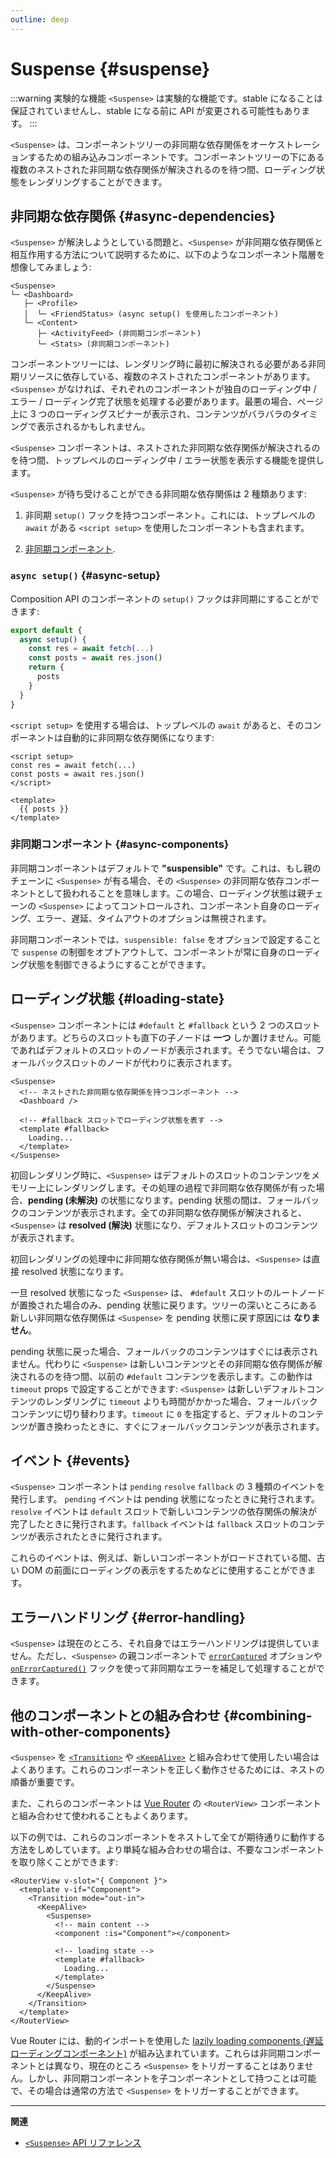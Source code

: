 ```yaml
---
outline: deep
---
```


# Suspense {#suspense}

:::warning 実験的な機能
`<Suspense>` は実験的な機能です。stable になることは保証されていませんし、stable になる前に API が変更される可能性もあります。
:::

`<Suspense>` は、コンポーネントツリーの非同期な依存関係をオーケストレーションするための組み込みコンポーネントです。コンポーネントツリーの下にある複数のネストされた非同期な依存関係が解決されるのを待つ間、ローディング状態をレンダリングすることができます。

## 非同期な依存関係 {#async-dependencies}

`<Suspense>` が解決しようとしている問題と、`<Suspense>` が非同期な依存関係と相互作用する方法について説明するために、以下のようなコンポーネント階層を想像してみましょう:

```
<Suspense>
└─ <Dashboard>
   ├─ <Profile>
   │  └─ <FriendStatus> (async setup() を使用したコンポーネント)
   └─ <Content>
      ├─ <ActivityFeed> (非同期コンポーネント)
      └─ <Stats> (非同期コンポーネント)
```

コンポーネントツリーには、レンダリング時に最初に解決される必要がある非同期リソースに依存している、複数のネストされたコンポーネントがあります。`<Suspense>` がなければ、それぞれのコンポーネントが独自のローディング中 / エラー / ローディング完了状態を処理する必要があります。最悪の場合、ページ上に 3 つのローディングスピナーが表示され、コンテンツがバラバラのタイミングで表示されるかもしれません。

`<Suspense>` コンポーネントは、ネストされた非同期な依存関係が解決されるのを待つ間、トップレベルのローディング中 / エラー状態を表示する機能を提供します。

`<Suspense>` が待ち受けることができる非同期な依存関係は 2 種類あります:

1. 非同期 `setup()` フックを持つコンポーネント。これには、トップレベルの `await` がある `<script setup>` を使用したコンポーネントも含まれます。

2. [非同期コンポーネント](/guide/components/async).

### `async setup()` {#async-setup}

Composition API のコンポーネントの `setup()` フックは非同期にすることができます:

```js
export default {
  async setup() {
    const res = await fetch(...)
    const posts = await res.json()
    return {
      posts
    }
  }
}
```

`<script setup>` を使用する場合は、トップレベルの `await` があると、そのコンポーネントは自動的に非同期な依存関係になります:

```vue
<script setup>
const res = await fetch(...)
const posts = await res.json()
</script>

<template>
  {{ posts }}
</template>
```

### 非同期コンポーネント {#async-components}

非同期コンポーネントはデフォルトで **"suspensible"** です。これは、もし親のチェーンに `<Suspense>` が有る場合、その `<Suspense>` の非同期な依存コンポーネントとして扱われることを意味します。この場合、ローディング状態は親チェーンの `<Suspense>` によってコントロールされ、コンポーネント自身のローディング、エラー、遅延、タイムアウトのオプションは無視されます。

非同期コンポーネントでは、`suspensible: false` をオプションで設定することで `suspense` の制御をオプトアウトして、コンポーネントが常に自身のローディング状態を制御できるようにすることができます。

## ローディング状態 {#loading-state}

`<Suspense>` コンポーネントには `#default` と `#fallback` という 2 つのスロットがあります。どちらのスロットも直下の子ノードは **一つ** しか置けません。可能であればデフォルトのスロットのノードが表示されます。そうでない場合は、フォールバックスロットのノードが代わりに表示されます。

```vue-html
<Suspense>
  <!-- ネストされた非同期な依存関係を持つコンポーネント -->
  <Dashboard />

  <!-- #fallback スロットでローディング状態を表す -->
  <template #fallback>
    Loading...
  </template>
</Suspense>
```

初回レンダリング時に、`<Suspense>` はデフォルトのスロットのコンテンツをメモリー上にレンダリングします。その処理の過程で非同期な依存関係が有った場合、**pending (未解決)** の状態になります。pending 状態の間は、フォールバックのコンテンツが表示されます。全ての非同期な依存関係が解決されると、`<Suspense>` は **resolved (解決)** 状態になり、デフォルトスロットのコンテンツが表示されます。

初回レンダリングの処理中に非同期な依存関係が無い場合は、`<Suspense>` は直接 resolved 状態になります。

一旦 resolved 状態になった `<Suspense>` は、 `#default` スロットのルートノードが置換された場合のみ、pending 状態に戻ります。ツリーの深いところにある新しい非同期な依存関係は `<Suspense>` を pending 状態に戻す原因には **なりません**。

pending 状態に戻った場合、フォールバックのコンテンツはすぐには表示されません。代わりに `<Suspense>` は新しいコンテンツとその非同期な依存関係が解決されるのを待つ間、以前の `#default` コンテンツを表示します。この動作は `timeout` props で設定することができます: `<Suspense>` は新しいデフォルトコンテンツのレンダリングに `timeout` よりも時間がかかった場合、フォールバックコンテンツに切り替わります。`timeout` に `0` を指定すると、デフォルトのコンテンツが置き換わったときに、すぐにフォールバックコンテンツが表示されます。

## イベント {#events}

`<Suspense>` コンポーネントは `pending` `resolve` `fallback` の 3 種類のイベントを発行します。 `pending` イベントは pending 状態になったときに発行されます。`resolve` イベントは `default` スロットで新しいコンテンツの依存関係の解決が完了したときに発行されます。`fallback` イベントは `fallback` スロットのコンテンツが表示されたときに発行されます。

これらのイベントは、例えば、新しいコンポーネントがロードされている間、古い DOM の前面にローディングの表示をするためなどに使用することができます。

## エラーハンドリング {#error-handling}

`<Suspense>` は現在のところ、それ自身ではエラーハンドリングは提供していません。ただし、`<Suspense>` の親コンポーネントで [`errorCaptured`](/api/options-lifecycle#errorcaptured) オプションや [`onErrorCaptured()`](/api/composition-api-lifecycle#onerrorcaptured) フックを使って非同期なエラーを補足して処理することができます。

## 他のコンポーネントとの組み合わせ {#combining-with-other-components}

`<Suspense>` を [`<Transition>`](./transition) や [`<KeepAlive>`](./keep-alive) と組み合わせて使用したい場合はよくあります。これらのコンポーネントを正しく動作させるためには、ネストの順番が重要です。

また、これらのコンポーネントは [Vue Router](https://router.vuejs.org/) の `<RouterView>` コンポーネントと組み合わせて使われることもよくあります。

以下の例では、これらのコンポーネントをネストして全てが期待通りに動作する方法をしめしています。より単純な組み合わせの場合は、不要なコンポーネントを取り除くことができます:

```vue-html
<RouterView v-slot="{ Component }">
  <template v-if="Component">
    <Transition mode="out-in">
      <KeepAlive>
        <Suspense>
          <!-- main content -->
          <component :is="Component"></component>

          <!-- loading state -->
          <template #fallback>
            Loading...
          </template>
        </Suspense>
      </KeepAlive>
    </Transition>
  </template>
</RouterView>
```

Vue Router には、動的インポートを使用した [lazily loading components (遅延ローディングコンポーネント)](https://router.vuejs.org/guide/advanced/lazy-loading.html) が組み込まれています。これらは非同期コンポーネントとは異なり、現在のところ `<Suspense>` をトリガーすることはありません。しかし、非同期コンポーネントを子コンポーネントとして持つことは可能で、その場合は通常の方法で `<Suspense>` をトリガーすることができます。

---

**関連**

- [`<Suspense>` API リファレンス](/api/built-in-components#suspense)
